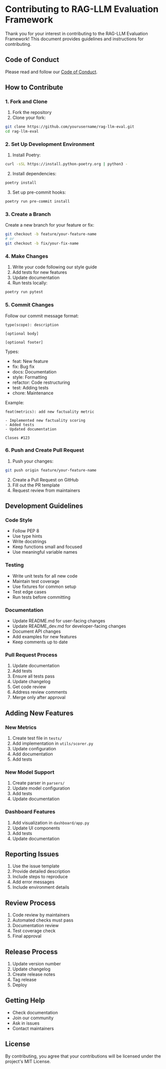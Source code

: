 # Contributing to RAG-LLM Evaluation Framework

Thank you for your interest in contributing to the RAG-LLM Evaluation Framework! This document provides guidelines and instructions for contributing.

## Code of Conduct

Please read and follow our [Code of Conduct](CODE_OF_CONDUCT.md).

## How to Contribute

### 1. Fork and Clone

1. Fork the repository
2. Clone your fork:
```bash
git clone https://github.com/yourusername/rag-llm-eval.git
cd rag-llm-eval
```

### 2. Set Up Development Environment

1. Install Poetry:
```bash
curl -sSL https://install.python-poetry.org | python3 -
```

2. Install dependencies:
```bash
poetry install
```

3. Set up pre-commit hooks:
```bash
poetry run pre-commit install
```

### 3. Create a Branch

Create a new branch for your feature or fix:
```bash
git checkout -b feature/your-feature-name
# or
git checkout -b fix/your-fix-name
```

### 4. Make Changes

1. Write your code following our style guide
2. Add tests for new features
3. Update documentation
4. Run tests locally:
```bash
poetry run pytest
```

### 5. Commit Changes

Follow our commit message format:
```
type(scope): description

[optional body]

[optional footer]
```

Types:
- feat: New feature
- fix: Bug fix
- docs: Documentation
- style: Formatting
- refactor: Code restructuring
- test: Adding tests
- chore: Maintenance

Example:
```
feat(metrics): add new factuality metric

- Implemented new factuality scoring
- Added tests
- Updated documentation

Closes #123
```

### 6. Push and Create Pull Request

1. Push your changes:
```bash
git push origin feature/your-feature-name
```

2. Create a Pull Request on GitHub
3. Fill out the PR template
4. Request review from maintainers

## Development Guidelines

### Code Style

- Follow PEP 8
- Use type hints
- Write docstrings
- Keep functions small and focused
- Use meaningful variable names

### Testing

- Write unit tests for all new code
- Maintain test coverage
- Use fixtures for common setup
- Test edge cases
- Run tests before committing

### Documentation

- Update README.md for user-facing changes
- Update README_dev.md for developer-facing changes
- Document API changes
- Add examples for new features
- Keep comments up to date

### Pull Request Process

1. Update documentation
2. Add tests
3. Ensure all tests pass
4. Update changelog
5. Get code review
6. Address review comments
7. Merge only after approval

## Adding New Features

### New Metrics

1. Create test file in `tests/`
2. Add implementation in `utils/scorer.py`
3. Update configuration
4. Add documentation
5. Add tests

### New Model Support

1. Create parser in `parsers/`
2. Update model configuration
3. Add tests
4. Update documentation

### Dashboard Features

1. Add visualization in `dashboard/app.py`
2. Update UI components
3. Add tests
4. Update documentation

## Reporting Issues

1. Use the issue template
2. Provide detailed description
3. Include steps to reproduce
4. Add error messages
5. Include environment details

## Review Process

1. Code review by maintainers
2. Automated checks must pass
3. Documentation review
4. Test coverage check
5. Final approval

## Release Process

1. Update version number
2. Update changelog
3. Create release notes
4. Tag release
5. Deploy

## Getting Help

- Check documentation
- Join our community
- Ask in issues
- Contact maintainers

## License

By contributing, you agree that your contributions will be licensed under the project's MIT License. 